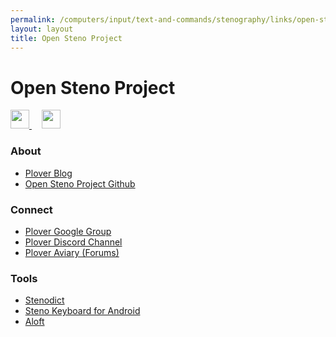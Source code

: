 ```yaml
---
permalink: /computers/input/text-and-commands/stenography/links/open-steno-project/
layout: layout
title: Open Steno Project
---
```


<div class="center">

   <h1>Open Steno Project</h1>
   
   <a href="https://github.com/StevenTammen/steventammen.github.io/edit/master/pages/computers/input/text-and-commands/stenography/links/open-steno-project.md" target="_blank">
     <img src="https://steventammen.github.io/assets/images/GitHub.png" height="30" width="30">
   </a> &nbsp; &nbsp;
   
   <a href="http://prose.io/#StevenTammen/steventammen.github.io/edit/master/pages/computers/input/text-and-commands/stenography/links/open-steno-project.md" target="_blank">
     <img src="https://steventammen.github.io/assets/images/Prose.png" height="30" width="30">
   </a>
   
</div>

### About

- [Plover Blog](http://plover.stenoknight.com/)
- [Open Steno Project Github](https://github.com/openstenoproject/)

### Connect

- [Plover Google Group](https://groups.google.com/forum/#!forum/ploversteno)
- [Plover Discord Channel](https://discord.gg/0lQde43a6dGmAMp2)
- [Plover Aviary (Forums)](http://stenoknight.com/plover/aviary/phpBB3/)

### Tools

- [Stenodict](http://www.openstenoproject.org/stenodict/)
- [Steno Keyboard for Android](https://play.google.com/store/apps/details?id=com.brentandjody.stenoime)
- [Aloft](http://aloft.nu/users/login)
